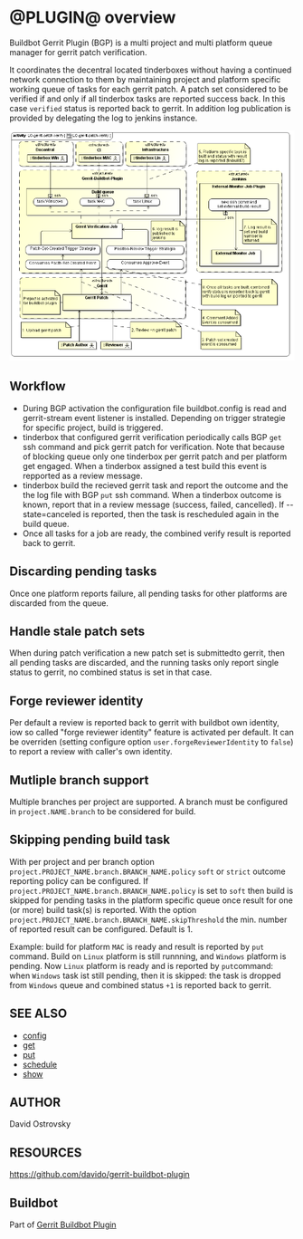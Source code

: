 @PLUGIN@ overview
=================

Buildbot Gerrit Plugin (BGP) is a multi project and multi platform queue manager
for gerrit patch verification.

It coordinates the decentral located tinderboxes without having a continued
network connection to them by maintaining project and platform specific working
queue of tasks for each gerrit patch. A patch set considered to be verified
if and only if all tinderbox tasks are reported success back.
In this case `verified` status is reported back to gerrit.
In addition log publication is provided by delegating the log to jenkins
instance.

![Gerrit Buildbot Architecture](images/buildbot-architecture.png)

Workflow
--------

* During BGP activation the configuration file buildbot.config is read and
  gerrit-stream event listener is installed.
  Depending on trigger strategie for specific project, build is triggered.
* tinderbox that configured gerrit verification
  periodically calls BGP `get` ssh command and pick gerrit
  patch for verification. Note that because of blocking
  queue only one tinderbox per gerrit patch and per platform get engaged.
  When a tinderbox assigned a test build this event is repported as a review
  message.
* tinderbox build the recieved gerrit task and report the outcome and the
  the log file with BGP `put` ssh command. When a tinderbox outcome is known,
  report that in a review message (success, failed, cancelled).
  If --state=canceled is reported, then the task is rescheduled again in the 
  build queue.
* Once all tasks for a job are ready, the combined verify result is reported
  back to gerrit.

Discarding pending tasks
------------------------

Once one platform reports failure, all pending tasks for other platforms are
discarded from the queue.

Handle stale patch sets
-----------------------

When during patch verification a new patch set is submittedto gerrit, then all
pending tasks are discarded, and the running tasks only report single status
to gerrit, no combined status is set in that case.

Forge reviewer identity
-----------------------

Per default a review is reported back to gerrit with buildbot own identity,
iow so called "forge reviewer identity" feature is activated per default.
It can be overriden (setting configure option `user.forgeReviewerIdentity`
to `false`) to report a review with caller's own identity.

Mutliple branch support
-------------------------

Multiple branches per project are supported. A branch must be configured in
`project.NAME.branch` to be considered for build.

Skipping pending build task
---------------------------

With per project and per branch option `project.PROJECT_NAME.branch.BRANCH_NAME.policy`
`soft` or `strict` outcome reporting policy can be configured. If 
`project.PROJECT_NAME.branch.BRANCH_NAME.policy` is set to `soft` then
build is skipped for pending tasks in the platform specific queue once result
for one (or more) build task(s) is reported. With the option 
`project.PROJECT_NAME.branch.BRANCH_NAME.skipThreshold` the min. number of reported
result can be configured. Default is 1.

Example: build for platform `MAC` is ready and result is reported by `put` command.
Build on `Linux` platform is still runnning, and `Windows` platform is pending.
Now `Linux` platform is ready and is reported by `put`command: when `Windows` task
ist still pending, then it is skipped: the task is dropped from `Windows` queue and
combined status `+1` is reported back to gerrit.

SEE ALSO
--------

* [config](config-buildbot.html)
* [get](cmd-get.html)
* [put](cmd-put.html)
* [schedule](cmd-schedule.html)
* [show](cmd-show.html)

AUTHOR
------
David Ostrovsky

RESOURCES
---------
<https://github.com/davido/gerrit-buildbot-plugin>

Buildbot
--------
Part of [Gerrit Buildbot Plugin](index.html)
